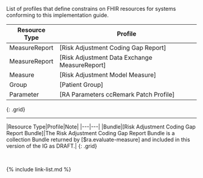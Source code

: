 
List of profiles that define constrains on FHIR resources for systems conforming to this implementation guide.

|Resource Type|Profile|
|---|---|
|MeasureReport|[Risk Adjustment Coding Gap Report]|
|MeasureReport|[Risk Adjustment Data Exchange MeasureReport]
|Measure|[Risk Adjustment Model Measure]|
|Group|[Patient Group]|
|Parameter|[RA Parameters ccRemark Patch Profile]|
{: .grid}

---


|Resource Type|Profile|Note|
|---|---|
|Bundle|[Risk Adjustment Coding Gap Report Bundle]|The Risk Adjustment Coding Gap Report Bundle is a collection Bundle returned by [$ra.evaluate-measure] and included in this version of the IG as DRAFT.|
{: .grid}


<br />

{% include link-list.md %}
